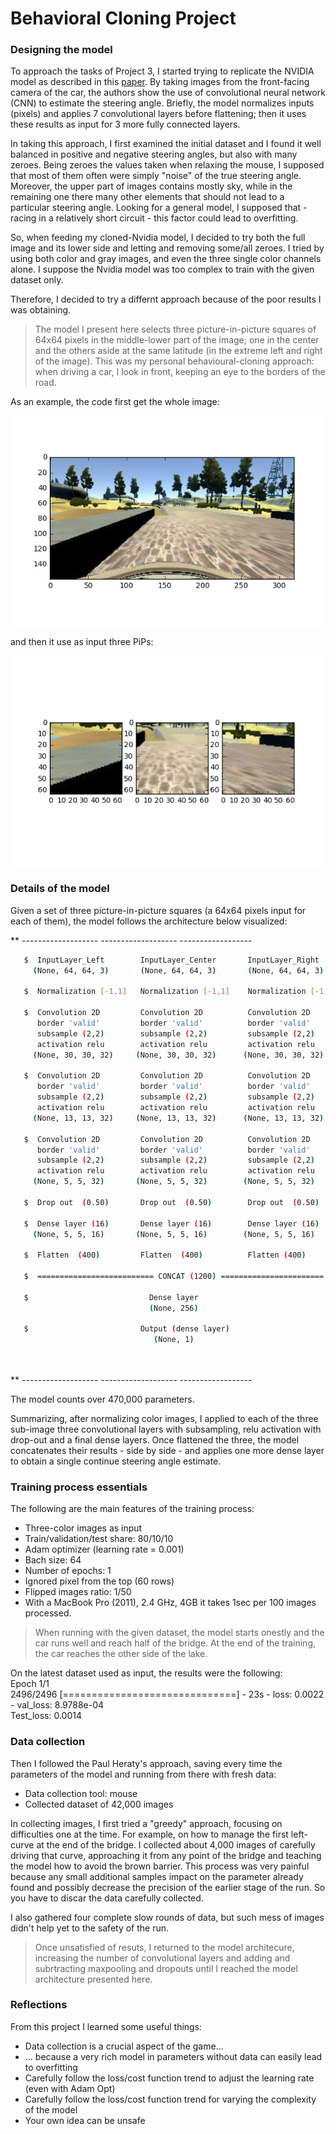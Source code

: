 # Behavioral Cloning Project  

  
  
### Designing the model

To approach the tasks of Project 3, I started trying to replicate the NVIDIA model as described in this [paper](http://images.nvidia.com/content/tegra/automotive/images/2016/solutions/pdf/end-to-end-dl-using-px.pdf). By taking images from the front-facing camera of the car, the authors show the use of convolutional neural network (CNN) to estimate the steering angle. Briefly, the model normalizes inputs (pixels) and applies 7 convolutional layers before flattening; then it uses these results as input for 3 more fully connected layers.   

In taking this approach, I first examined the initial dataset and I found it well balanced in positive and negative steering angles, but also with many zeroes. Being zeroes the values taken when relaxing the mouse, I supposed that most of them often were simply "noise" of the true steering angle. 
Moreover, the upper part of images contains mostly sky, while in the remaining one there many other elements that should not lead to a particular steering angle. Looking for a general model, I supposed that - racing in a relatively short circuit - this factor could lead to overfitting. 

So, when feeding my cloned-Nvidia model, I decided to try both the full image and its lower side and letting and removing some/all zeroes. I tried by using both color and gray images, and even the three single color channels alone. I suppose the Nvidia model was too complex to train with the given dataset only. 

Therefore, I decided to try a differnt approach because of the poor results I was obtaining.

>The model I present here selects three picture-in-picture squares of 64x64 pixels in the middle-lower part of the image; one in the center and the others aside at the same latitude (in the extreme left and right of the image). This was my personal behavioural-cloning approach: when driving a car, I look in front, keeping an eye to the borders of the road.

As an example, the code first get the whole image: 

![WholeImage](myWholeImage.png)

and then it use as input three PiPs:

![ThreePiPs](myLeftCenterRigth.png)


### Details of the model

Given a set of three picture-in-picture squares (a 64x64 pixels input for each of them), the model follows the architecture below visualized:

   
   ** -------------------    -------------------     ------------------

```sh
   $  InputLayer_Left        InputLayer_Center       InputLayer_Right 
     (None, 64, 64, 3)       (None, 64, 64, 3)       (None, 64, 64, 3)

   $  Normalization [-1,1]   Normalization [-1,1]    Normalization [-1,1]
   
   $  Convolution 2D         Convolution 2D          Convolution 2D
      border 'valid'         border 'valid'          border 'valid'
      subsample (2,2)        subsample (2,2)         subsample (2,2)
      activation relu        activation relu         activation relu
     (None, 30, 30, 32)     (None, 30, 30, 32)      (None, 30, 30, 32)
   
   $  Convolution 2D         Convolution 2D          Convolution 2D
      border 'valid'         border 'valid'          border 'valid'
      subsample (2,2)        subsample (2,2)         subsample (2,2)
      activation relu        activation relu         activation relu
     (None, 13, 13, 32)     (None, 13, 13, 32)      (None, 13, 13, 32)
   
   $  Convolution 2D         Convolution 2D          Convolution 2D
      border 'valid'         border 'valid'          border 'valid'
      subsample (2,2)        subsample (2,2)         subsample (2,2)
      activation relu        activation relu         activation relu
     (None, 5, 5, 32)       (None, 5, 5, 32)        (None, 5, 5, 32)  
   
   $  Drop out  (0.50)       Drop out  (0.50)        Drop out  (0.50)  

   $  Dense layer (16)       Dense layer (16)        Dense layer (16)  
     (None, 5, 5, 16)       (None, 5, 5, 16)        (None, 5, 5, 16)
   
   $  Flatten  (400)         Flatten  (400)          Flatten (400)  
   
   $  ========================== CONCAT (1200) =======================  
   
   $                           Dense layer 
                               (None, 256)      
 
   $                         Output (dense layer)      
                                (None, 1)      

 
```
   
   ** -------------------    -------------------     ------------------

The model counts over 470,000 parameters.

Summarizing, after normalizing color images, I applied to each of the three sub-image three convolutional layers with subsampling, relu activation with drop-out and a final dense layers. Once flattened the three, the model concatenates their results - side by side - and applies one more dense layer to obtain a single continue steering angle estimate.  

  
  
### Training process essentials

The following are the main features of the training process:

* Three-color images as input
* Train/validation/test share: 80/10/10
* Adam optimizer (learning rate = 0.001)
* Bach size: 64 
* Number of epochs: 1
* Ignored pixel from the top (60 rows)
* Flipped images ratio: 1/50
* With a MacBook Pro (2011), 2.4 GHz, 4GB it takes 1sec per 100 images processed.

>When running with the given dataset, the model starts onestly and the car runs well and reach half of the bridge. At the end of the training, the car reaches the other side of the lake.

On the latest dataset used as input, the results were the following:   
Epoch 1/1  
2496/2496 [==============================] - 23s - loss: 0.0022 - val_loss: 8.9788e-04  
Test_loss: 0.0014  


### Data collection 

Then I followed the Paul Heraty's approach, saving every time the parameters of the model and running from there with fresh data:
* Data collection tool: mouse 
* Collected dataset of 42,000 images

In collecting images, I first tried a "greedy" approach, focusing on difficulties one at the time. For example, on how to manage the first left-curve at the end of the bridge. I collected about 4,000 images of carefully driving that curve, approaching it from any point of the bridge and teaching the model how to avoid the brown barrier. This process was very painful because any small additional samples impact on the parameter already found and possibly decrease the precision of the earlier stage of the run. So you have to discar the data carefully collected.

I also gathered four complete slow rounds of data, but such mess of images didn't help yet to the safety of the run.

>Once unsatisfied of resuts, I returned to the model architecure, increasing the number of convolutional layers and adding and subrtracting maxpooling and dropouts until I reached the model architecture presented here. 

### Reflections  

From this project I learned some useful things: 

* Data collection is a crucial aspect of the game...
* ... because a very rich model in parameters without data can easily lead to overfitting
* Carefully follow the loss/cost function trend to adjust the learning rate (even with Adam Opt)
* Carefully follow the loss/cost function trend for varying the complexity of the model
* Your own idea can be unsafe